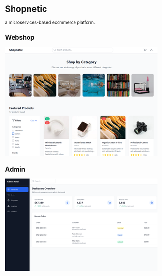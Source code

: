 # Shopnetic

a microservices-based ecommerce platform.

## Webshop

![Shopnetic Web](Shopnetic.png)

## Admin

![Shopnetic Admin](Shopnetic_Admin.png)
